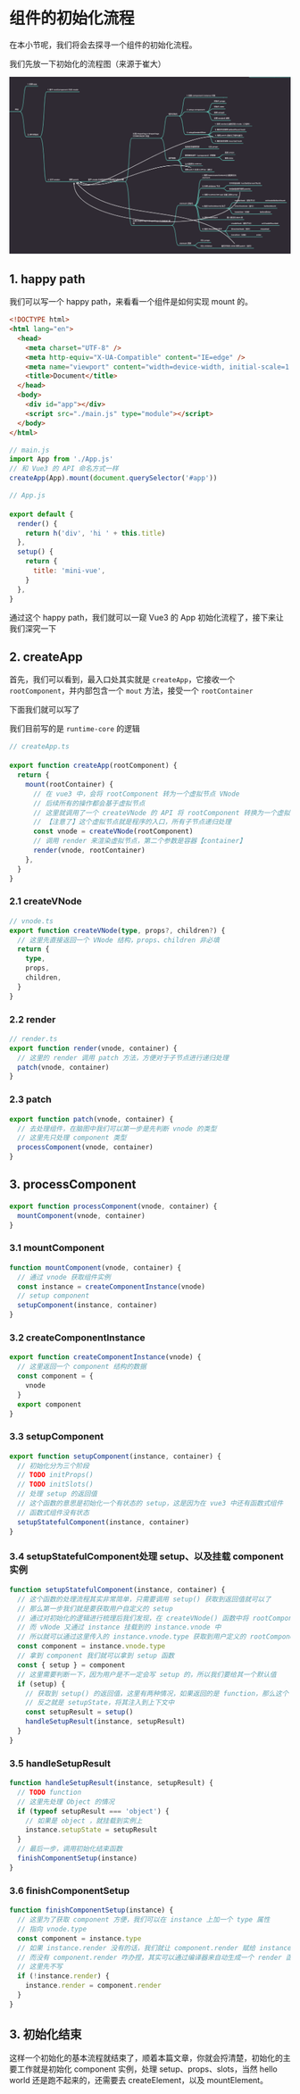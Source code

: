 # 组件的初始化流程

在本小节呢，我们将会去探寻一个组件的初始化流程。

我们先放一下初始化的流程图（来源于崔大）

![init](../mindmap/初始化流程图.png)

## 1. happy path

我们可以写一个 happy path，来看看一个组件是如何实现 mount 的。

```html
<!DOCTYPE html>
<html lang="en">
  <head>
    <meta charset="UTF-8" />
    <meta http-equiv="X-UA-Compatible" content="IE=edge" />
    <meta name="viewport" content="width=device-width, initial-scale=1.0" />
    <title>Document</title>
  </head>
  <body>
    <div id="app"></div>
    <script src="./main.js" type="module"></script>
  </body>
</html>
```

```js
// main.js
import App from './App.js'
// 和 Vue3 的 API 命名方式一样
createApp(App).mount(document.querySelector('#app'))
```

```js
// App.js

export default {
  render() {
    return h('div', 'hi ' + this.title)
  },
  setup() {
    return {
      title: 'mini-vue',
    }
  },
}
```

通过这个 happy path，我们就可以一窥 Vue3 的 App 初始化流程了，接下来让我们深究一下

## 2. createApp

首先，我们可以看到，最入口处其实就是 `createApp`，它接收一个 `rootComponent`，并内部包含一个 `mout` 方法，接受一个 `rootContainer`

下面我们就可以写了

我们目前写的是 `runtime-core` 的逻辑

```ts
// createApp.ts

export function createApp(rootComponent) {
  return {
    mount(rootContainer) {
      // 在 vue3 中，会将 rootComponent 转为一个虚拟节点 VNode
      // 后续所有的操作都会基于虚拟节点
      // 这里就调用了一个 createVNode 的 API 将 rootComponent 转换为一个虚拟节点
      // 【注意了】这个虚拟节点就是程序的入口，所有子节点递归处理
      const vnode = createVNode(rootComponent)
      // 调用 render 来渲染虚拟节点，第二个参数是容器【container】
      render(vnode, rootContainer)
    },
  }
}
```

### 2.1 createVNode

```ts
// vnode.ts
export function createVNode(type, props?, children?) {
  // 这里先直接返回一个 VNode 结构，props、children 非必填
  return {
    type,
    props,
    children,
  }
}
```

### 2.2 render

```ts
// render.ts
export function render(vnode, container) {
  // 这里的 render 调用 patch 方法，方便对于子节点进行递归处理
  patch(vnode, container)
}
```

### 2.3 patch

```ts
export function patch(vnode, container) {
  // 去处理组件，在脑图中我们可以第一步是先判断 vnode 的类型
  // 这里先只处理 component 类型
  processComponent(vnode, container)
}
```

## 3. processComponent

```ts
export function processComponent(vnode, container) {
  mountComponent(vnode, container)
}
```

### 3.1 mountComponent

```ts
function mountComponent(vnode, container) {
  // 通过 vnode 获取组件实例
  const instance = createComponentInstance(vnode)
  // setup component
  setupComponent(instance, container)
}
```

### 3.2 createComponentInstance

```ts
export function createComponentInstance(vnode) {
  // 这里返回一个 component 结构的数据
  const component = {
    vnode
  }
  export component
}
```

### 3.3 setupComponent

```ts
export function setupComponent(instance, container) {
  // 初始化分为三个阶段
  // TODO initProps()
  // TODO initSlots()
  // 处理 setup 的返回值
  // 这个函数的意思是初始化一个有状态的 setup，这是因为在 vue3 中还有函数式组件
  // 函数式组件没有状态
  setupStatefulComponent(instance, container)
}
```

### 3.4 setupStatefulComponent处理 setup、以及挂载 component 实例

```ts
function setupStatefulComponent(instance, container) {
  // 这个函数的处理流程其实非常简单，只需要调用 setup() 获取到返回值就可以了
  // 那么第一步我们就是要获取用户自定义的 setup
  // 通过对初始化的逻辑进行梳理后我们发现，在 createVNode() 函数中将 rootComponent 挂载到了 vNode.type
  // 而 vNode 又通过 instance 挂载到的 instance.vnode 中
  // 所以就可以通过这里传入的 instance.vnode.type 获取到用户定义的 rootComponent
  const component = instance.vnode.type
  // 拿到 component 我们就可以拿到 setup 函数
  const { setup } = component
  // 这里需要判断一下，因为用户是不一定会写 setup 的，所以我们要给其一个默认值
  if (setup) {
    // 获取到 setup() 的返回值，这里有两种情况，如果返回的是 function，那么这个 function 将会作为组件的 render
    // 反之就是 setupState，将其注入到上下文中
    const setupResult = setup()
    handleSetupResult(instance, setupResult)
  }
}
```

### 3.5 handleSetupResult

```ts
function handleSetupResult(instance, setupResult) {
  // TODO function
  // 这里先处理 Object 的情况
  if (typeof setupResult === 'object') {
    // 如果是 object ，就挂载到实例上
    instance.setupState = setupResult
  }
  // 最后一步，调用初始化结束函数
  finishComponentSetup(instance)
}
```

### 3.6 finishComponentSetup

```ts
function finishComponentSetup(instance) {
  // 这里为了获取 component 方便，我们可以在 instance 上加一个 type 属性
  // 指向 vnode.type
  const component = instance.type
  // 如果 instance.render 没有的话，我们就让 component.render 赋给 instance.render
  // 而没有 component.render 咋办捏，其实可以通过编译器来自动生成一个 render 函数
  // 这里先不写
  if (!instance.render) {
    instance.render = component.render
  }
}
```

## 3. 初始化结束

这样一个初始化的基本流程就结束了，顺着本篇文章，你就会捋清楚，初始化的主要工作就是初始化 component 实例，处理 setup、props、slots，当然 hello world 还是跑不起来的，还需要去 createElement，以及 mountElement。

